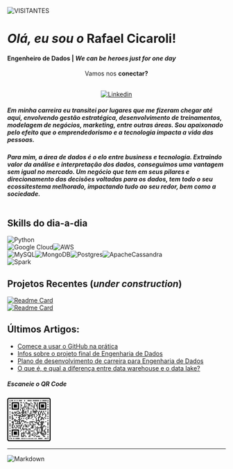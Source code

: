
![VISITANTES](https://api.visitorbadge.io/api/VisitorHit?user=rafaelcicaroli&repo=rafaelcicaroli&label=VISITANTE&countColor=%232B5B84)
# _Olá, eu sou o_ **Rafael Cicaroli!** <br>

 #### Engenheiro de Dados  |   _We can be heroes just for one day_ 

 <div style="text-align: center"> Vamos nos <b>conectar?</b>  </div>
<div style="text-align: center"> 

<br>[![Linkedin](https://img.shields.io/badge/LinkedIn-0077B5?style=for-the-badge&logo=linkedin&logoColor=white)](https://www.linkedin.com/in/rafaelcicaroli/)<br></div>
##### _Em minha carreira eu transitei por lugares que me fizeram chegar até aqui, envolvendo gestão estratégica, desenvolvimento de treinamentos, modelagem de negócios, marketing, entre outras áreas. Sou apaixonado pelo efeito que o emprendedorismo e a tecnologia impacta a vida das pessoas._
##### _Para mim, a área de dados é o elo entre business e tecnologia. Extraindo valor da análise e interpretação dos dados, conseguimos uma vantagem sem igual no mercado. Um negócio que tem em seus pilares e direcionamento das decisões voltadas para os dados, tem todo o seu ecossitestema melhorado, impactando tudo ao seu redor, bem como a sociedade._<br><br>
## **Skills** do dia-a-dia<br>
![Python](https://img.shields.io/badge/Python-3776AB?style=for-the-badge&logo=python&logoColor=white)<br>![Google Cloud](https://img.shields.io/badge/GoogleCloud-%234285F4.svg?style=for-the-badge&logo=google-cloud&logoColor=white)![AWS](https://img.shields.io/badge/AWS-%23FF9900.svg?style=for-the-badge&logo=amazon-aws&logoColor=white)<br>![MySQL](https://img.shields.io/badge/MySQL-00000F?style=for-the-badge&logo=mysql&logoColor=white)![MongoDB](https://img.shields.io/badge/MongoDB-%234ea94b.svg?style=for-the-badge&logo=mongodb&logoColor=white)![Postgres](https://img.shields.io/badge/postgres-%23316192.svg?style=for-the-badge&logo=postgresql&logoColor=white)![ApacheCassandra](https://img.shields.io/badge/cassandra-%231287B1.svg?style=for-the-badge&logo=apache-cassandra&logoColor=white)<br>
![Spark](https://img.shields.io/badge/Apache_Spark-FFFFFF?style=for-the-badge&logo=apachespark&logoColor=#E35A16)

## Projetos Recentes (_under construction_)

[![Readme Card](https://github-readme-stats.vercel.app/api/pin/?username=rafaelcicaroli&repo=Praticando-Scraping&theme=radical)](https://github.com/rafaelcicaroli/Praticando-Scraping)<br>
[![Readme Card](https://github-readme-stats.vercel.app/api/pin/?username=rafaelcicaroli&repo=ETL-Ocorrencias-Aeronauticas&theme=radical)](https://github.com/rafaelcicaroli/ETL-Ocorrencias-Aeronauticas)<br>

## Últimos Artigos:

- [Comece a usar o GitHub na prática](https://www.linkedin.com/pulse/github-para-iniciantes-na-pr%25C3%25A1tica-rafael-cicaroli)<br/>
- [Infos sobre o projeto final de Engenharia de Dados](https://www.linkedin.com/feed/update/urn:li:activity:6895439217166573568/?updateEntityUrn=urn%3Ali%3Afs_feedUpdate%3A%28V2%2Curn%3Ali%3Aactivity%3A6895439217166573568%29)<br/>
- [Plano de desenvolvimento de carreira para Engenharia de Dados](https://www.linkedin.com/in/rafaelcicaroli/overlay/1635481816092/single-media-viewer/?type=LINK&profileId=ACoAAAXm0cYBnZRUPptXGyiO1G_bYoY0gEbdTsI)<br/>
- [O que é, e qual a diferença entre data warehouse e o data lake?](https://www.linkedin.com/in/rafaelcicaroli/overlay/1635481828756/single-media-viewer/)<br/>

 ##### Escaneie o QR Code <br>
 
 <img src="sendtorafaelcicaroli.png" alt="drawing" width="100"/><br>
 ___
![Markdown](https://img.shields.io/badge/markdown-%23000000.svg?style=for-the-badge&logo=markdown&logoColor=white)
